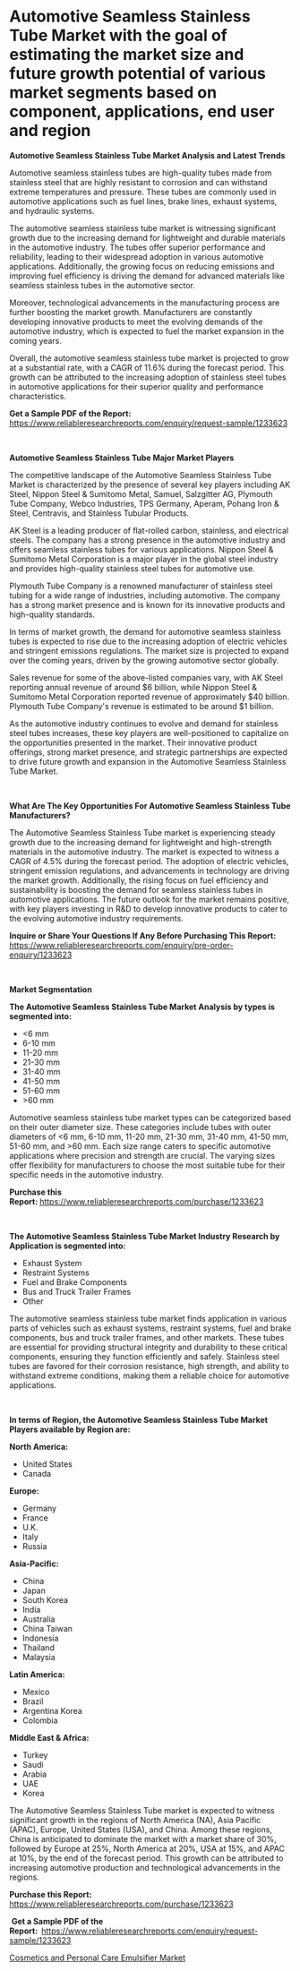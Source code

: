 <p><h1>Automotive Seamless Stainless Tube Market with the goal of estimating the market size and future growth potential of various market segments based on component, applications, end user and region</h1></p><p><strong>Automotive Seamless Stainless Tube Market Analysis and Latest Trends</strong></p>
<p><p>Automotive seamless stainless tubes are high-quality tubes made from stainless steel that are highly resistant to corrosion and can withstand extreme temperatures and pressure. These tubes are commonly used in automotive applications such as fuel lines, brake lines, exhaust systems, and hydraulic systems.</p><p>The automotive seamless stainless tube market is witnessing significant growth due to the increasing demand for lightweight and durable materials in the automotive industry. The tubes offer superior performance and reliability, leading to their widespread adoption in various automotive applications. Additionally, the growing focus on reducing emissions and improving fuel efficiency is driving the demand for advanced materials like seamless stainless tubes in the automotive sector.</p><p>Moreover, technological advancements in the manufacturing process are further boosting the market growth. Manufacturers are constantly developing innovative products to meet the evolving demands of the automotive industry, which is expected to fuel the market expansion in the coming years.</p><p>Overall, the automotive seamless stainless tube market is projected to grow at a substantial rate, with a CAGR of 11.6% during the forecast period. This growth can be attributed to the increasing adoption of stainless steel tubes in automotive applications for their superior quality and performance characteristics.</p></p>
<p><strong>Get a Sample PDF of the Report:&nbsp;</strong> <a href="https://www.reliableresearchreports.com/enquiry/request-sample/1233623">https://www.reliableresearchreports.com/enquiry/request-sample/1233623</a></p>
<p>&nbsp;</p>
<p><strong>Automotive Seamless Stainless Tube Major Market Players</strong></p>
<p><p>The competitive landscape of the Automotive Seamless Stainless Tube Market is characterized by the presence of several key players including AK Steel, Nippon Steel & Sumitomo Metal, Samuel, Salzgitter AG, Plymouth Tube Company, Webco Industries, TPS Germany, Aperam, Pohang Iron & Steel, Centravis, and Stainless Tubular Products. </p><p>AK Steel is a leading producer of flat-rolled carbon, stainless, and electrical steels. The company has a strong presence in the automotive industry and offers seamless stainless tubes for various applications. Nippon Steel & Sumitomo Metal Corporation is a major player in the global steel industry and provides high-quality stainless steel tubes for automotive use. </p><p>Plymouth Tube Company is a renowned manufacturer of stainless steel tubing for a wide range of industries, including automotive. The company has a strong market presence and is known for its innovative products and high-quality standards. </p><p>In terms of market growth, the demand for automotive seamless stainless tubes is expected to rise due to the increasing adoption of electric vehicles and stringent emissions regulations. The market size is projected to expand over the coming years, driven by the growing automotive sector globally.</p><p>Sales revenue for some of the above-listed companies vary, with AK Steel reporting annual revenue of around $6 billion, while Nippon Steel & Sumitomo Metal Corporation reported revenue of approximately $40 billion. Plymouth Tube Company's revenue is estimated to be around $1 billion. </p><p>As the automotive industry continues to evolve and demand for stainless steel tubes increases, these key players are well-positioned to capitalize on the opportunities presented in the market. Their innovative product offerings, strong market presence, and strategic partnerships are expected to drive future growth and expansion in the Automotive Seamless Stainless Tube Market.</p></p>
<p>&nbsp;</p>
<p><strong>What Are The Key Opportunities For Automotive Seamless Stainless Tube Manufacturers?</strong></p>
<p><p>The Automotive Seamless Stainless Tube market is experiencing steady growth due to the increasing demand for lightweight and high-strength materials in the automotive industry. The market is expected to witness a CAGR of 4.5% during the forecast period. The adoption of electric vehicles, stringent emission regulations, and advancements in technology are driving the market growth. Additionally, the rising focus on fuel efficiency and sustainability is boosting the demand for seamless stainless tubes in automotive applications. The future outlook for the market remains positive, with key players investing in R&D to develop innovative products to cater to the evolving automotive industry requirements.</p></p>
<p><strong>Inquire or Share Your Questions If Any Before Purchasing This Report:</strong> <a href="https://www.reliableresearchreports.com/enquiry/pre-order-enquiry/1233623">https://www.reliableresearchreports.com/enquiry/pre-order-enquiry/1233623</a></p>
<p>&nbsp;</p>
<p><strong>Market Segmentation</strong></p>
<p><strong>The Automotive Seamless Stainless Tube Market Analysis by types is segmented into:</strong></p>
<p><ul><li><6 mm</li><li>6-10 mm</li><li>11-20 mm</li><li>21-30 mm</li><li>31-40 mm</li><li>41-50 mm</li><li>51-60 mm</li><li>>60 mm</li></ul></p>
<p><p>Automotive seamless stainless tube market types can be categorized based on their outer diameter size. These categories include tubes with outer diameters of <6 mm, 6-10 mm, 11-20 mm, 21-30 mm, 31-40 mm, 41-50 mm, 51-60 mm, and >60 mm. Each size range caters to specific automotive applications where precision and strength are crucial. The varying sizes offer flexibility for manufacturers to choose the most suitable tube for their specific needs in the automotive industry.</p></p>
<p><strong>Purchase this Report:&nbsp;</strong><a href="https://www.reliableresearchreports.com/purchase/1233623">https://www.reliableresearchreports.com/purchase/1233623</a></p>
<p>&nbsp;</p>
<p><strong>The Automotive Seamless Stainless Tube Market Industry Research by Application is segmented into:</strong></p>
<p><ul><li>Exhaust System</li><li>Restraint Systems</li><li>Fuel and Brake Components</li><li>Bus and Truck Trailer Frames</li><li>Other</li></ul></p>
<p><p>The automotive seamless stainless tube market finds application in various parts of vehicles such as exhaust systems, restraint systems, fuel and brake components, bus and truck trailer frames, and other markets. These tubes are essential for providing structural integrity and durability to these critical components, ensuring they function efficiently and safely. Stainless steel tubes are favored for their corrosion resistance, high strength, and ability to withstand extreme conditions, making them a reliable choice for automotive applications.</p></p>
<p>&nbsp;</p>
<p><strong>In terms of Region, the Automotive Seamless Stainless Tube Market Players available by Region are:</strong></p>
<p>
    <p> <strong> North America: </strong>
        <ul>
            <li>United States</li>
            <li>Canada</li>
        </ul>
        </p> 
    <p> <strong> Europe: </strong>
        <ul>
            <li>Germany</li>
            <li>France</li>
            <li>U.K.</li>
            <li>Italy</li>
            <li>Russia</li>
        </ul>
        </p> 
    <p> <strong> Asia-Pacific: </strong>
        <ul>
            <li>China</li>
            <li>Japan</li>
            <li>South Korea</li>
            <li>India</li>
            <li>Australia</li>
            <li>China Taiwan</li>
            <li>Indonesia</li>
            <li>Thailand</li>
            <li>Malaysia</li>
        </ul>
        </p> 
    <p> <strong> Latin America: </strong>
        <ul>
            <li>Mexico</li>
            <li>Brazil</li>
            <li>Argentina Korea</li>
            <li>Colombia</li>
        </ul>
        </p> 
    <p> <strong> Middle East & Africa: </strong>
        <ul>
            <li>Turkey</li>
            <li>Saudi</li>
            <li>Arabia</li>
            <li>UAE</li>
            <li>Korea</li>
        </ul>
    </p>
    </p>
<p><p>The Automotive Seamless Stainless Tube market is expected to witness significant growth in the regions of North America (NA), Asia Pacific (APAC), Europe, United States (USA), and China. Among these regions, China is anticipated to dominate the market with a market share of 30%, followed by Europe at 25%, North America at 20%, USA at 15%, and APAC at 10%, by the end of the forecast period. This growth can be attributed to increasing automotive production and technological advancements in the regions.</p></p>
<p><strong>Purchase this Report: </strong><a href="https://www.reliableresearchreports.com/purchase/1233623">https://www.reliableresearchreports.com/purchase/1233623</a></p>
<p>&nbsp;<strong>Get a Sample PDF of the Report:&nbsp;&nbsp;</strong><a href="https://www.reliableresearchreports.com/enquiry/request-sample/1233623">https://www.reliableresearchreports.com/enquiry/request-sample/1233623</a></p>
<p><strong></strong></p>
<p><p><a href="https://eight-handstand-8fb.notion.site/Cosmetics-and-Personal-Care-Emulsifier-Market-Research-Report-Unlocks-Analysis-on-the-Market-Financi-588fdf67f99046ecbe0095d0a7a70311">Cosmetics and Personal Care Emulsifier Market</a></p></p>